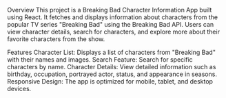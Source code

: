 Overview
This project is a Breaking Bad Character Information App built using React. It fetches and displays information about characters from the popular TV series "Breaking Bad" using the Breaking Bad API. Users can view character details, search for characters, and explore more about their favorite characters from the show.

Features
Character List: Displays a list of characters from "Breaking Bad" with their names and images.
Search Feature: Search for specific characters by name.
Character Details: View detailed information such as birthday, occupation, portrayed actor, status, and appearance in seasons.
Responsive Design: The app is optimized for mobile, tablet, and desktop devices.
